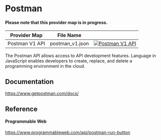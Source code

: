 # Postman

#### Please note that this provider map is in progress.

| Provider Map   | File Name       |                                                                                                                                                                                                                                    |
|----------------|-----------------|------------------------------------------------------------------------------------------------------------------------------------------------------------------------------------------------------------------------------------|
| Postman V1 API | postman_v1.json | [![Postman V1 API](https://d233zlhvpze22y.cloudfront.net/github/AddBitScoopXSmall.png)](https://bitscoop.com/maps/create?source=https://raw.githubusercontent.com/bitscooplabs/provider-maps/master/postman/postman_v1.json) |

The Postman API allows access to API development features. Language in JavaScript enables developers to create, replace, and delete a programming environment in the cloud. 

## Documentation
https://www.getpostman.com/docs/

## Reference

#### Programmable Web
https://www.programmableweb.com/api/postman-run-button